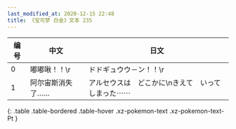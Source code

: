 ```yaml
---
last_modified_at: 2020-12-15 22:48
title: 《宝可梦 白金》文本 235
---
```

| 编号 | 中文 | 日文 |
| ---- | ---- | ---- |
| 0 | 嘟嘟啾！！\r | ドドギュウウ－ン！！\r |
| 1 | 阿尔宙斯消失了…… | アルセウスは　どこかに\nきえて　いってしまった⋯⋯ |
{: .table .table-bordered .table-hover .xz-pokemon-text .xz-pokemon-text-Pt }